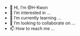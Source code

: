 - 👋 Hi, I’m @H-Kwon
- 👀 I’m interested in ...
- 🌱 I’m currently learning ...
- 💞️ I’m looking to collaborate on ...
- 📫 How to reach me ...

<!---
H-Kwon/H-Kwon is a ✨ special ✨ repository because its `README.md` (this file) appears on your GitHub profile.
You can click the Preview link to take a look at your changes.
--->
